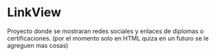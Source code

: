 # LinkView
Proyecto donde se mostraran redes sociales y enlaces de diplomas o certificaciones. (por el momento solo en HTML quiza en un futuro se le agreguen mas cosas) 
